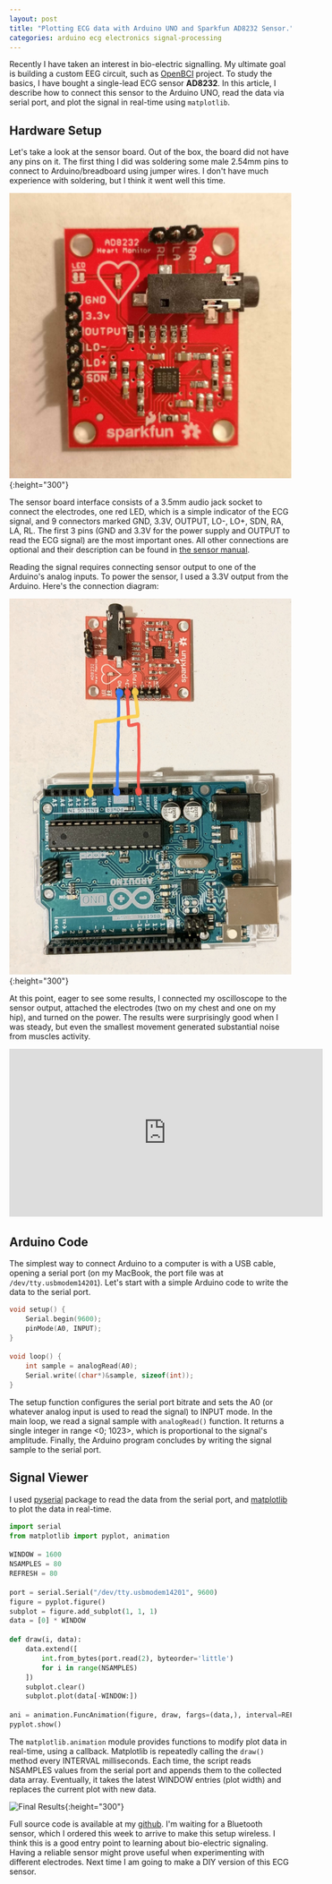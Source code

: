 ```yaml
---
layout: post
title: "Plotting ECG data with Arduino UNO and Sparkfun AD8232 Sensor."
categories: arduino ecg electronics signal-processing
---
```


Recently I have taken an interest in bio-electric signalling. My ultimate goal is building a custom EEG circuit, such as [OpenBCI](http://openbci.com) project. To study the basics, I have bought a single-lead ECG sensor **AD8232**. In this article, I describe how to connect this sensor to the Arduino UNO, read the data via serial port, and plot the signal in real-time using `matplotlib`.

## Hardware Setup
Let's take a look at the sensor board. Out of the box, the board did not have any pins on it. The first thing I did was soldering some male 2.54mm pins to connect to Arduino/breadboard using jumper wires. I don't have much experience with soldering, but I think it went well this time.

![AD8232 ECG Sensor Image](/assets/images/ECG-AD8232/ad8232.jpg){:height="300"}

The sensor board interface consists of a 3.5mm audio jack socket to connect the electrodes, one red LED, which is a simple indicator of the ECG signal, and 9 connectors marked GND, 3.3V, OUTPUT, LO-, LO+, SDN, RA, LA, RL.  The first 3 pins (GND and 3.3V for the power supply and OUTPUT to read the ECG signal) are the most important ones. All other connections are optional and their description can be found in [the sensor manual](https://cdn.sparkfun.com/datasheets/Sensors/Biometric/AD8232.pdf).

Reading the signal requires connecting sensor output to one of the Arduino's analog inputs. To power the sensor, I used a 3.3V output from the Arduino. Here's the connection diagram:

![Connecting AD82332 to Arduino UNO](/assets/images/ECG-AD8232/arduino-sensor-diagram.jpg){:height="300"}

At this point, eager to see some results, I connected my oscilloscope to the sensor output, attached the electrodes (two on my chest and one on my hip), and turned on the power. The results were surprisingly good when I was steady, but even the smallest movement generated substantial noise from muscles activity.

<iframe width="560" height="300" src="https://www.youtube.com/embed/sIe8MYc7mjA" frameborder="0" allow="accelerometer; autoplay; encrypted-media; gyroscope; picture-in-picture" allowfullscreen></iframe>

## Arduino Code
The simplest way to connect Arduino to a computer is with a USB cable, opening a serial port (on my MacBook, the port file was at `/dev/tty.usbmodem14201`). Let's start with a simple Arduino code to write the data to the serial port.

```cpp
void setup() {
    Serial.begin(9600);
    pinMode(A0, INPUT);
}

void loop() {
    int sample = analogRead(A0);
    Serial.write((char*)&sample, sizeof(int));
}
```

The setup function configures the serial port bitrate and sets the A0 (or whatever analog input is used to read the signal) to INPUT mode. In the main loop, we read a signal sample with `analogRead()` function. It returns a single integer in range <0; 1023>, which is proportional to the signal's amplitude. Finally, the Arduino program concludes by writing the signal sample to the serial port.

## Signal Viewer
I used [pyserial](https://pyserial.readthedocs.io) package to read the data from the serial port, and [matplotlib](https://matplotlib.org) to plot the data in real-time.

```python
import serial
from matplotlib import pyplot, animation

WINDOW = 1600
NSAMPLES = 80
REFRESH = 80

port = serial.Serial("/dev/tty.usbmodem14201", 9600)
figure = pyplot.figure()
subplot = figure.add_subplot(1, 1, 1)
data = [0] * WINDOW

def draw(i, data):
    data.extend([
        int.from_bytes(port.read(2), byteorder='little')
        for i in range(NSAMPLES)
    ])
    subplot.clear()
    subplot.plot(data[-WINDOW:])

ani = animation.FuncAnimation(figure, draw, fargs=(data,), interval=REFRESH)
pyplot.show()
```

The `matplotlib.animation` module provides functions to modify plot data in real-time, using a callback. Matplotlib is repeatedly calling the `draw()` method every INTERVAL milliseconds. Each time, the script reads NSAMPLES values from the serial port and appends them to the collected data array. Eventually, it takes the latest WINDOW entries (plot width) and replaces the current plot with new data.

![Final Results](https://github.com/buyuk-dev/randomthings/blob/master/ArduinoECG/ecg.gif?raw=true){:height="300"}

Full source code is available at my [github](https://github.com/buyuk-dev/randomthings/tree/master/ArduinoECG). I'm waiting for a Bluetooth sensor, which I ordered this week to arrive to make this setup wireless. I think this is a good entry point to learning about bio-electric signaling. Having a reliable sensor might prove useful when experimenting with different electrodes. Next time I am going to make a DIY version of this ECG sensor.
